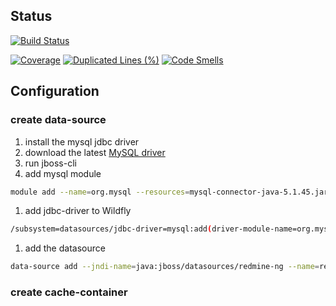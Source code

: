 ## Status
[![Build Status](https://travis-ci.org/famaridon/redmine-ng-api.svg?branch=develop)](https://travis-ci.org/famaridon/redmine-ng-api)

[![Coverage](https://sonarcloud.io/api/project_badges/measure?project=com.famaridon%3Aredmine-ng-api&metric=coverage)](https://sonarcloud.io/dashboard?id=com.famaridon%3Aredmine-ng-api)
[![Duplicated Lines (%)](https://sonarcloud.io/api/project_badges/measure?project=com.famaridon%3Aredmine-ng-api&metric=duplicated_lines_density)](https://sonarcloud.io/dashboard?id=com.famaridon%3Aredmine-ng-api)
[![Code Smells](https://sonarcloud.io/api/project_badges/measure?project=com.famaridon%3Aredmine-ng-api&metric=code_smells)](https://sonarcloud.io/dashboard?id=com.famaridon%3Aredmine-ng-api)
## Configuration

### create data-source

1. install the mysql jdbc driver
 1. download the latest [MySQL driver](https://dev.mysql.com/downloads/connector/j/)
 1. run jboss-cli
 1. add mysql module
```bash
module add --name=org.mysql --resources=mysql-connector-java-5.1.45.jar --dependencies=javax.api,javax.transaction.api
 ```
 1. add jdbc-driver to Wildfly
```bash
/subsystem=datasources/jdbc-driver=mysql:add(driver-module-name=org.mysql,driver-name=mysql,driver-class-name=com.mysql.jdbc.Driver,driver-xa-datasource-class-name=com.mysql.jdbc.jdbc2.optional.MysqlXADataSource)
``` 
1. add the datasource
```bash
data-source add --jndi-name=java:jboss/datasources/redmine-ng --name=redmine-ng --connection-url=jdbc:mysql://localhost:3306/redmine-ng?autoReconnect=true&useSSL=false --driver-name=mysql --user-name=root --password=manager --jta=false
```

### create cache-container


